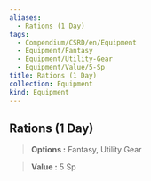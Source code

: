 ```yaml
---
aliases:
  - Rations (1 Day)
tags:
  - Compendium/CSRD/en/Equipment
  - Equipment/Fantasy
  - Equipment/Utility-Gear
  - Equipment/Value/5-Sp
title: Rations (1 Day)
collection: Equipment
kind: Equipment
---
```

## Rations (1 Day)    
    
>    
> **Options :** Fantasy, Utility Gear    
> **Value :** 5 Sp
